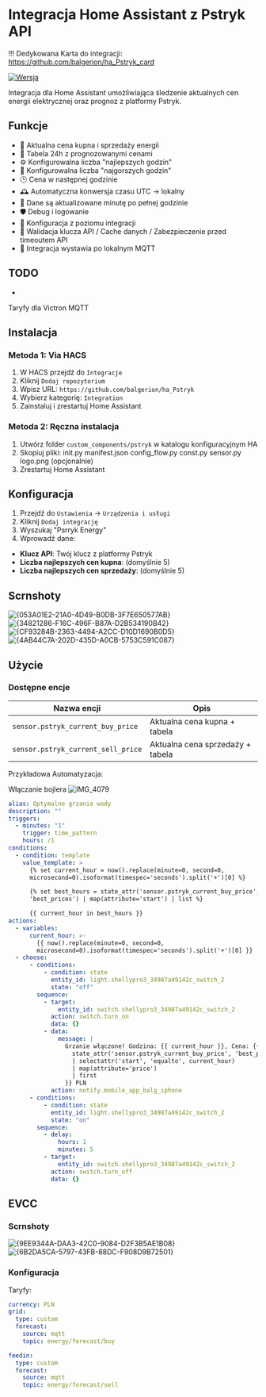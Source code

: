# Integracja Home Assistant z Pstryk API

!!! Dedykowana Karta do integracji:
https://github.com/balgerion/ha_Pstryk_card

[![Wersja](https://img.shields.io/badge/wersja-1.5.0-blue)](https://github.com/balgerion/ha_Pstryk/)

Integracja dla Home Assistant umożliwiająca śledzenie aktualnych cen energii elektrycznej oraz prognoz z platformy Pstryk.

## Funkcje  
- 🔌 Aktualna cena kupna i sprzedaży energii  
- 📅 Tabela 24h z prognozowanymi cenami  
- ⚙️ Konfigurowalna liczba "najlepszych godzin"  
- 🔻 Konfigurowalna liczba "najgorszych godzin"  
- 🕒 Cena w następnej godzinie  
- 🕰️ Automatyczna konwersja czasu UTC → lokalny  
- 🔄 Dane są aktualizowane minutę po pełnej godzinie  
- 🛡️ Debug i logowanie  
- 🧩 Konfiguracja z poziomu integracji  
- 🔑 Walidacja klucza API / Cache danych / Zabezpieczenie przed timeoutem API  
- 📡 Integracja wystawia po lokalnym MQTT 


## TODO
-
Taryfy dla Victron MQTT 
## Instalacja

### Metoda 1: Via HACS
1. W HACS przejdź do `Integracje`
2. Kliknij `Dodaj repozytorium`
3. Wpisz URL: `https://github.com/balgerion/ha_Pstryk`
4. Wybierz kategorię: `Integration`
5. Zainstaluj i zrestartuj Home Assistant

### Metoda 2: Ręczna instalacja
1. Utwórz folder `custom_components/pstryk` w katalogu konfiguracyjnym HA
2. Skopiuj pliki:
init.py
manifest.json
config_flow.py
const.py
sensor.py
logo.png (opcjonalnie)
3. Zrestartuj Home Assistant

## Konfiguracja
1. Przejdź do `Ustawienia` → `Urządzenia i usługi`
2. Kliknij `Dodaj integrację`
3. Wyszukaj "Psrryk Energy"
4. Wprowadź dane:
- **Klucz API**: Twój klucz z platformy Pstryk
- **Liczba najlepszych cen kupna**: (domyślnie 5)
- **Liczba najlepszych cen sprzedaży**: (domyślnie 5)

## Scrnshoty

![{053A01E2-21A0-4D49-B0DB-3F7E650577AB}](https://github.com/user-attachments/assets/92c216e5-2a97-408a-aec4-c0cb50eba5fb)
![{34821286-F16C-496F-B87A-D2B534190B42}](https://github.com/user-attachments/assets/9fe65b19-dd5b-4d4f-bf0e-6980e41fb1f0)
![{CF93284B-2363-4494-A2CC-D10D1690B0D5}](https://github.com/user-attachments/assets/0665485a-3487-4b7f-9785-10846bbf3733)
![{4AB44C7A-202D-435D-A0CB-5753C591C087}](https://github.com/user-attachments/assets/e9a703d7-f7b5-4ea6-b497-b47be0226130)




## Użycie
### Dostępne encje
| Nazwa encji                          | Opis                          |
|--------------------------------------|-------------------------------|
| `sensor.pstryk_current_buy_price`    | Aktualna cena kupna + tabela           |
| `sensor.pstryk_current_sell_price`   | Aktualna cena sprzedaży   + tabela     |


Przykładowa Automatyzacja:

Włączanie bojlera
![IMG_4079](https://github.com/user-attachments/assets/ccdfd05c-3b38-4af5-a8db-36fe7fd645ee)

```yaml
alias: Optymalne grzanie wody
description: ""
triggers:
  - minutes: "1"
    trigger: time_pattern
    hours: /1
conditions:
  - condition: template
    value_template: >
      {% set current_hour = now().replace(minute=0, second=0,
      microsecond=0).isoformat(timespec='seconds').split('+')[0] %}

      {% set best_hours = state_attr('sensor.pstryk_current_buy_price',
      'best_prices') | map(attribute='start') | list %}

      {{ current_hour in best_hours }}
actions:
  - variables:
      current_hour: >-
        {{ now().replace(minute=0, second=0,
        microsecond=0).isoformat(timespec='seconds').split('+')[0] }}
  - choose:
      - conditions:
          - condition: state
            entity_id: light.shellypro3_34987a49142c_switch_2
            state: "off"
        sequence:
          - target:
              entity_id: switch.shellypro3_34987a49142c_switch_2
            action: switch.turn_on
            data: {}
          - data:
              message: |
                Grzanie włączone! Godzina: {{ current_hour }}, Cena: {{
                  state_attr('sensor.pstryk_current_buy_price', 'best_prices')
                  | selectattr('start', 'equalto', current_hour)
                  | map(attribute='price')
                  | first
                }} PLN
            action: notify.mobile_app_balg_iphone
      - conditions:
          - condition: state
            entity_id: light.shellypro3_34987a49142c_switch_2
            state: "on"
        sequence:
          - delay:
              hours: 1
              minutes: 5
          - target:
              entity_id: switch.shellypro3_34987a49142c_switch_2
            action: switch.turn_off
            data: {}


```

## EVCC

### Scrnshoty

![{9EE9344A-DAA3-42C0-9084-D2F3B5AE1B08}](https://github.com/user-attachments/assets/1812343e-3fa7-4e44-9205-f8f0c524f771)
![{6B2DA5CA-5797-43FB-88DC-F908D9B72501}](https://github.com/user-attachments/assets/0a4a6e46-8b49-4a6b-8676-3e57bf272bf8)


### Konfiguracja

Taryfy:
```yaml
currency: PLN
grid:
  type: custom
  forecast:
    source: mqtt
    topic: energy/forecast/buy

feedin:
  type: custom
  forecast:
    source: mqtt
    topic: energy/forecast/sell
```
